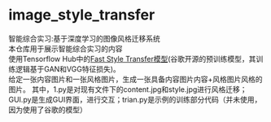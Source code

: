 # image_style_transfer
智能综合实习:基于深度学习的图像风格迁移系统  
本仓库用于展示智能综合实习的内容  
使用Tensorflow Hub中的[Fast Style Transfer模型](https://tfhub.dev/google/magenta/arbitrary-image-stylization-v1-256/2)(谷歌开源的预训练模型，其训练逻辑基于GAN和VGG特征损失)。  
给定一张内容图片和一张风格图片，生成一张具备内容图片内容+风格图片风格的图片。
其中，1.py是对现有文件下的content.jpg和style.jpg进行风格迁移；GUI.py是生成GUI界面，进行交互；trian.py是示例的训练部分代码（并未使用，因为使用了谷歌的模型）
